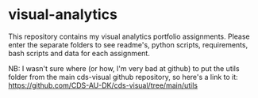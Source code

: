 # visual-analytics
This repository contains my visual analytics portfolio assignments. Please enter the separate folders to see readme's, python scripts, requirements, bash scripts and data for each assignment.

NB: I wasn't sure where (or how, I'm very bad at github) to put the utils folder from the main cds-visual github repository, so here's a link to it: https://github.com/CDS-AU-DK/cds-visual/tree/main/utils 
